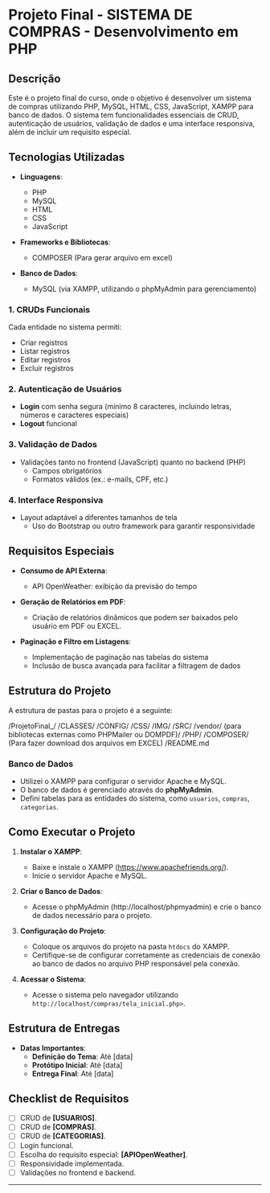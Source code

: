 # Projeto Final - SISTEMA DE COMPRAS - Desenvolvimento em PHP

## Descrição

Este é o projeto final do curso, onde o objetivo é desenvolver um sistema de compras utilizando PHP, MySQL, HTML, CSS, JavaScript, XAMPP para banco de dados. O sistema tem funcionalidades essenciais de CRUD, autenticação de usuários, validação de dados e uma interface responsiva, além de incluir um requisito especial.

## Tecnologias Utilizadas

- **Linguagens**:
  - PHP
  - MySQL
  - HTML
  - CSS
  - JavaScript
  
- **Frameworks e Bibliotecas**:
  - COMPOSER (Para gerar arquivo em excel)
  
- **Banco de Dados**:
  - MySQL (via XAMPP, utilizando o phpMyAdmin para gerenciamento)

### 1. CRUDs Funcionais
Cada entidade no sistema permiti:
- Criar registros
- Listar registros
- Editar registros
- Excluir registros

### 2. Autenticação de Usuários
- **Login** com senha segura (mínimo 8 caracteres, incluindo letras, números e caracteres especiais)
- **Logout** funcional

### 3. Validação de Dados
- Validações tanto no frontend (JavaScript) quanto no backend (PHP)
  - Campos obrigatórios
  - Formatos válidos (ex.: e-mails, CPF, etc.)

### 4. Interface Responsiva
- Layout adaptável a diferentes tamanhos de tela
  - Uso do Bootstrap ou outro framework para garantir responsividade

## Requisitos Especiais

- **Consumo de API Externa**:
  - API OpenWeather: exibição da previsão do tempo

- **Geração de Relatórios em PDF**:
  - Criação de relatórios dinâmicos que podem ser baixados pelo usuário
  em PDF ou EXCEL.

- **Paginação e Filtro em Listagens**:
  - Implementação de paginação nas tabelas do sistema
  - Inclusão de busca avançada para facilitar a filtragem de dados

## Estrutura do Projeto

A estrutura de pastas para o projeto é a seguinte:

/ProjetoFinal_<COMPRAS>/ /CLASSES/ /CONFIG/ /CSS/ /IMG/ /SRC/ /vendor/ (para bibliotecas externas como PHPMailer ou DOMPDF)/ /PHP/ /COMPOSER/ (Para fazer download dos arquivos em EXCEL) /README.md

### Banco de Dados
- Utilizei o XAMPP para configurar o servidor Apache e MySQL.
- O banco de dados é gerenciado através do **phpMyAdmin**.
- Defini tabelas para as entidades do sistema, como `usuarios`, `compras`, `categorias`.

## Como Executar o Projeto

1. **Instalar o XAMPP**:
   - Baixe e instale o XAMPP (https://www.apachefriends.org/).
   - Inicie o servidor Apache e MySQL.

2. **Criar o Banco de Dados**:
   - Acesse o phpMyAdmin (http://localhost/phpmyadmin) e crie o banco de dados necessário para o projeto.

3. **Configuração do Projeto**:
   - Coloque os arquivos do projeto na pasta `htdocs` do XAMPP.
   - Certifique-se de configurar corretamente as credenciais de conexão ao banco de dados no arquivo PHP responsável pela conexão.

4. **Acessar o Sistema**:
   - Acesse o sistema pelo navegador utilizando `http://localhost/compras/tela_inicial.php>`.

## Estrutura de Entregas

- **Datas Importantes**:
  - **Definição do Tema**: Até [data]
  - **Protótipo Inicial**: Até [data]
  - **Entrega Final**: Até [data]

## Checklist de Requisitos

- [ ] CRUD de **[USUARIOS]**.
- [ ] CRUD de **[COMPRAS]**.
- [ ] CRUD de **[CATEGORIAS]**.
- [ ] Login funcional.
- [ ] Escolha do requisito especial: **[APIOpenWeather]**.
- [ ] Responsividade implementada.
- [ ] Validações no frontend e backend.

---


